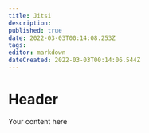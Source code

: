```yaml
---
title: Jitsi
description: 
published: true
date: 2022-03-03T00:14:08.253Z
tags: 
editor: markdown
dateCreated: 2022-03-03T00:14:06.544Z
---
```


# Header
Your content here